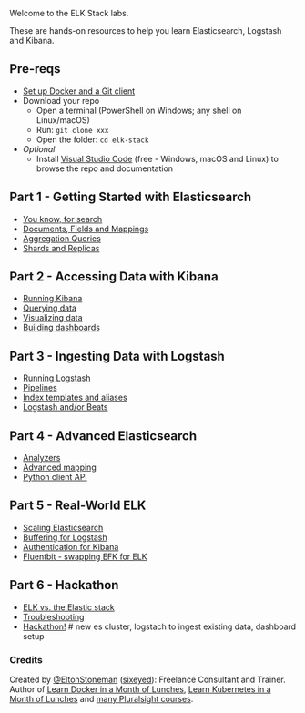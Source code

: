 
Welcome to the ELK Stack labs.

These are hands-on resources to help you learn Elasticsearch, Logstash and Kibana.

## Pre-reqs

 - [Set up Docker and a Git client](setup) 
 - Download your repo
    - Open a terminal (PowerShell on Windows; any shell on Linux/macOS) 
    - Run: `git clone xxx`
    - Open the folder: `cd elk-stack`
- _Optional_
    -   Install [Visual Studio Code](https://code.visualstudio.com) (free - Windows, macOS and Linux) to browse the repo and documentation

## Part 1 - Getting Started with Elasticsearch

- [You know, for search](labs/for-search)
- [Documents, Fields and Mappings](labs/mappings)
- [Aggregation Queries](labs/aggregation)
- [Shards and Replicas](labs/shards)

## Part 2 - Accessing Data with Kibana

- [Running Kibana](labs/kibana) 
- [Querying data](labs/kibana-query)
- [Visualizing data]()
- [Building dashboards]()

## Part 3 - Ingesting Data with Logstash

- [Running Logstash](labs/logstash) 
- [Pipelines](labs/pipelines)
- [Index templates and aliases](labs/templates)
- [Logstash and/or Beats](labs/beats)

## Part 4 - Advanced Elasticsearch

- [Analyzers]()
- [Advanced mapping]() 
- [Python client API]()

## Part 5 - Real-World ELK 

- [Scaling Elasticsearch]()
- [Buffering for Logstash]()
- [Authentication for Kibana]() 
- [Fluentbit - swapping EFK for ELK]()

## Part 6 - Hackathon

- [ELK vs. the Elastic stack]()
- [Troubleshooting]()
- [Hackathon!]() # new es cluster, logstach to ingest existing data, dashboard setup


### Credits

Created by [@EltonStoneman](https://twitter.com/EltonStoneman) ([sixeyed](https://github.com/sixeyed)): Freelance Consultant and Trainer. Author of [Learn Docker in a Month of Lunches](https://www.manning.com/books/learn-docker-in-a-month-of-lunches), [Learn Kubernetes in a Month of Lunches](https://www.manning.com/books/learn-kubernetes-in-a-month-of-lunches) and [many Pluralsight courses](https://pluralsight.pxf.io/c/1197078/424552/7490?u=https%3A%2F%2Fwww.pluralsight.com%2Fauthors%2Felton-stoneman).


